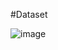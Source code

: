 #Dataset

![image](https://github.com/user-attachments/assets/eaa63a5a-dd6f-4578-8b16-b4e8dcbdf34e)
